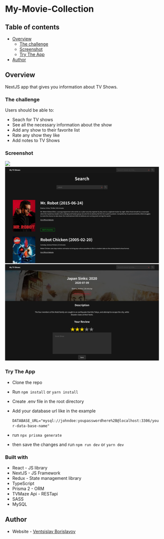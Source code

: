# My-Movie-Collection

## Table of contents

- [Overview](#overview)
  - [The challenge](#the-challenge)
  - [Screenshot](#screenshot)
  - [Try The App](#try-the-app)
- [Author](#author)

## Overview

NextJS app that gives you information about TV Shows.

### The challenge

Users should be able to:

- Seach for TV shows
- See all the necessary information about the show
- Add any show to their favorite list
- Rate any show they like
- Add notes to TV Shows

### Screenshot

![](./screenshots/home.png)
![](./screenshots/search.png)
![](./screenshots/movie.png)

### Try The App

- Clone the repo
- Run `npm install` or `yarn install`
- Create .env file in the root directory
- Add your database url like in the example

  `DATABASE_URL="mysql://johndoe:youpasswordhere%2B@localhost:3306/your-data-base-name"`

- run `npx prisma generate`
- then save the changes and run `npm run dev` or `yarn dev`

### Built with

- React - JS library
- NextJS - JS Framework
- Redux - State management library
- TypeScript
- Prisma 2 - ORM
- TVMaze Api - RESTapi
- SASS
- MySQL

## Author

- Website - [Ventsislav Borislavov](https://ventsislav-borislavov.xyz/)
